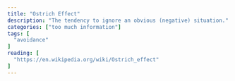 ```yaml
---
title: "Ostrich Effect"
description: "The tendency to ignore an obvious (negative) situation."
categories: ["too much information"]
tags: [
  "avoidance"
]
reading: [
  "https://en.wikipedia.org/wiki/Ostrich_effect"
]
---
```


